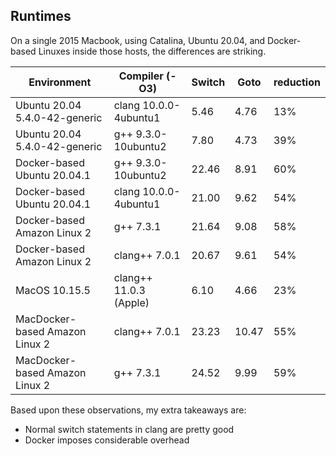 ## Runtimes 

On a single 2015 Macbook, using Catalina, Ubuntu 20.04, and Docker-based Linuxes inside those hosts, 
the differences are striking.

|Environment                   |Compiler (-O3)         | Switch  |Goto  | reduction |
|------------------------------|-----------------------|---------|------|-----------|
|Ubuntu 20.04 5.4.0-42-generic | clang 10.0.0-4ubuntu1 |5.46     |4.76  | 13%       |
|Ubuntu 20.04 5.4.0-42-generic | g++ 9.3.0-10ubuntu2   |7.80     |4.73  | 39%       |
|Docker-based Ubuntu 20.04.1   | g++ 9.3.0-10ubuntu2   |22.46    |8.91  | 60%       |
|Docker-based Ubuntu 20.04.1   | clang 10.0.0-4ubuntu1 |21.00    |9.62  | 54%       |
|Docker-based Amazon Linux 2   | g++ 7.3.1             |21.64    |9.08  | 58%       |
|Docker-based Amazon Linux 2   | clang++ 7.0.1         |20.67    |9.61  | 54%       |
|MacOS 10.15.5                 | clang++ 11.0.3 (Apple)|6.10     |4.66  | 23%       |
|MacDocker-based Amazon Linux 2| clang++ 7.0.1         |23.23    |10.47 | 55%       |
|MacDocker-based Amazon Linux 2| g++ 7.3.1             |24.52    |9.99  | 59%       |

Based upon these observations, my extra takeaways are:

* Normal switch statements in clang are pretty good
* Docker imposes considerable overhead

